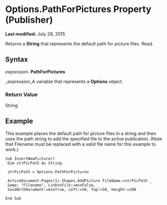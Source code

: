 
# Options.PathForPictures Property (Publisher)

 **Last modified:** July 28, 2015

Returns a  **String** that represents the default path for picture files. Read.

## Syntax

 _expression_. **PathForPictures**

 _expression_A variable that represents a  **Options** object.


### Return Value

String


## Example

This example places the default path for picture files in a string and then uses the path string to add the specified file to the active publication. (Note that Filename must be replaced with a valid file name for this example to work.)


```
Sub InsertNewPicture() 
 Dim strPicPath As String 
 
 strPicPath = Options.PathForPictures 
 
 ActiveDocument.Pages(1).Shapes.AddPicture FileName:=strPicPath _ 
 &amp; "Filename", LinktoFile:=msoFalse, _ 
 SaveWithDocument:=msoTrue, Left:=50, Top:=50, Height:=200 
 
End Sub
```

